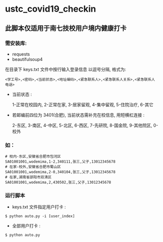 # ustc_covid19_checkin
## 此脚本仅适用于南七技校用户境内健康打卡
### 需安装库:
- requests
- beautifulsoup4
  
在目录下 keys.txt 文件中按行输入登录信息 以逗号分隔, 格式为:
```
<学工号>,<密码>,<当前状态>,<地址编码>,<紧急联系人>,<紧急联系人关系>,<紧急联系人电话>
```
- 当前状态 :

    1-正常在校园内, 2-正常在家, 3-居家留观, 4-集中留观, 5-住院治疗, 6-其它
- 若邮编前四位为 3401(合肥), 当前状态需补充在校信息, 用短横杠连接 :

    2-东区, 3-南区, 4-中区, 5-北区, 6-西区, 7-先研院, 8-国金院, 9-其他院区, 0-校外


### 如：   
```
# 校内-东区,安徽省合肥市包河区
SA01001001,wodemima,1-2,340111,张三,父子,13012345678
# 在家-校外,安徽省合肥市蜀山区
SA01001001,wodemima,2-0,340104,张三,父子,13012345678
# 在家,湖南省邵阳市双清区
SA01001001,wodemima,2,430502,张三,父子,13012345678
```


### 运行脚本
- keys.txt 文件指定用户打卡 :
```
$ python auto.py -i [user_index]
```
- 全部用户打卡 :
```
$ python auto.py
```
